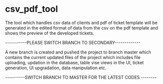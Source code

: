 # csv_pdf_tool
The tool which handles csv data of clients and pdf of ticket template will be generated in the edited format of data from the csv on the pdf template and shows the preview of the developed tickets.
 
-----------PLEASE SWITCH BRANCH TO SECONDARY-------------

A new branch is created and pushed the project to branch master which contains the current updated files of the project which includes file uploading, updation in the database, table vise views in the UI, ticket generation, UI upgradation, data manipulation etc.

----------SWITCH BRANCH TO MASTER FOR THE LATEST CODES --------
